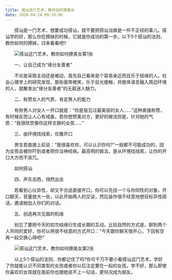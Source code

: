```yaml
---
title: 搭讪这门艺术，教你如何撩美女
date: 2020-04-14 09:39:00
---
```




　　搭讪是一门艺术，想要成功搭讪，就不要把搭讪当做是一件不正经的事儿。搭讪学的好，那么你在撩妹的时候，它就是你成功的第一步。以下5个搭讪的法则，教你如何的撩妹，过来看看吧!!

　　![搭讪这门艺术，教你如何撩美女第1张](/img/903ed2c819dadb26b4f4e6feda227b3d.jpg)

　　一、让自己成为“缘分友善者”

　　不论是采取主动还是被动，首先自己看来是个容易亲近而且乐于结缘的人。社会心理学上的研究发现，那些面带微笑，乐于目光接触，并肢体语言融入周边环境的人，就散发出“缘分友善者”的无敌迷人魅力。

　　二、称赞女人的气质，肯定男人的能力

　　有些男人对女人一开口就是：“你是我见过最美丽的女人……”这种直接称赞，有时候反而让人心有戒备。若你想赞美对方，更好的做法则是，针对她的气质：“我很欣赏像你这样文静的女孩……”

　　三、由环境找线索，优雅开口

　　男生若直接上前说：“我很喜欢你，可以认识你吗?”一般都不可能成功的，因为女孩会被你吓到或者把你当神经病。最高明的做法，是从环境找线索，让你的开口大方而不突兀。

　　如何搭讪

　　四、声东击西，悄然出击

　　若看到心仪异性，却又不合适直接开口，你可以先找一个与你同性的对象，开口聊天，音量放大一些，以此开始两人的交谈，然后装作很不经意地想目标异性搭话，邀请她加入你们的对话。

　　五、创造再次见面的机缘

　　别忘了要把今天的初次结缘衍生成长期的互动。比较自然的方式是，聊到两个人共同的爱好，你可以用很不经意的方式开口：“今天跟你聊天很开心，下回有空再一起交换心得吧!”

　　![搭讪这门艺术，教你如何撩美女第2张](/img/0522826da586d858f2d675c1609164ba.jpg)

　　以上5个搭讪的法则，你都记住了吗?你可千万不要小看搭讪这门艺术，学好了你就能认识不同类型的女孩或者你以后注定要在一起的女孩。学不好，那么即使你喜欢的女孩就在面前你也跟她说不上一句话，更何况成为朋友。